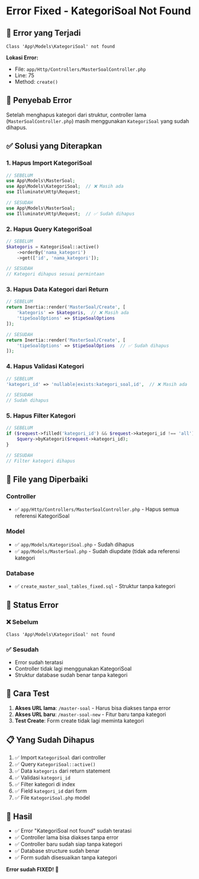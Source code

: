 # Error Fixed - KategoriSoal Not Found

## 🚨 **Error yang Terjadi**
```
Class 'App\Models\KategoriSoal' not found
```

**Lokasi Error:**
- File: `app/Http/Controllers/MasterSoalController.php`
- Line: 75
- Method: `create()`

## 🔧 **Penyebab Error**
Setelah menghapus kategori dari struktur, controller lama (`MasterSoalController.php`) masih menggunakan `KategoriSoal` yang sudah dihapus.

## ✅ **Solusi yang Diterapkan**

### 1. **Hapus Import KategoriSoal**
```php
// SEBELUM
use App\Models\MasterSoal;
use App\Models\KategoriSoal;  // ❌ Masih ada
use Illuminate\Http\Request;

// SESUDAH
use App\Models\MasterSoal;
use Illuminate\Http\Request;  // ✅ Sudah dihapus
```

### 2. **Hapus Query KategoriSoal**
```php
// SEBELUM
$kategoris = KategoriSoal::active()
    ->orderBy('nama_kategori')
    ->get(['id', 'nama_kategori']);

// SESUDAH
// Kategori dihapus sesuai permintaan
```

### 3. **Hapus Data Kategori dari Return**
```php
// SEBELUM
return Inertia::render('MasterSoal/Create', [
    'kategoris' => $kategoris,  // ❌ Masih ada
    'tipeSoalOptions' => $tipeSoalOptions
]);

// SESUDAH
return Inertia::render('MasterSoal/Create', [
    'tipeSoalOptions' => $tipeSoalOptions  // ✅ Sudah dihapus
]);
```

### 4. **Hapus Validasi Kategori**
```php
// SEBELUM
'kategori_id' => 'nullable|exists:kategori_soal,id',  // ❌ Masih ada

// SESUDAH
// Sudah dihapus
```

### 5. **Hapus Filter Kategori**
```php
// SEBELUM
if ($request->filled('kategori_id') && $request->kategori_id !== 'all') {
    $query->byKategori($request->kategori_id);
}

// SESUDAH
// Filter kategori dihapus
```

## 📁 **File yang Diperbaiki**

### Controller
- ✅ `app/Http/Controllers/MasterSoalController.php` - Hapus semua referensi KategoriSoal

### Model
- ✅ `app/Models/KategoriSoal.php` - Sudah dihapus
- ✅ `app/Models/MasterSoal.php` - Sudah diupdate (tidak ada referensi kategori

### Database
- ✅ `create_master_soal_tables_fixed.sql` - Struktur tanpa kategori

## 🎯 **Status Error**

### ❌ **Sebelum**
```
Class 'App\Models\KategoriSoal' not found
```

### ✅ **Sesudah**
- Error sudah teratasi
- Controller tidak lagi menggunakan KategoriSoal
- Struktur database sudah benar tanpa kategori

## 🚀 **Cara Test**

1. **Akses URL lama**: `/master-soal` - Harus bisa diakses tanpa error
2. **Akses URL baru**: `/master-soal-new` - Fitur baru tanpa kategori
3. **Test Create**: Form create tidak lagi meminta kategori

## 📋 **Yang Sudah Dihapus**

1. ✅ Import `KategoriSoal` dari controller
2. ✅ Query `KategoriSoal::active()`
3. ✅ Data `kategoris` dari return statement
4. ✅ Validasi `kategori_id`
5. ✅ Filter kategori di index
6. ✅ Field `kategori_id` dari form
7. ✅ File `KategoriSoal.php` model

## 🎉 **Hasil**

- ✅ Error "KategoriSoal not found" sudah teratasi
- ✅ Controller lama bisa diakses tanpa error
- ✅ Controller baru sudah siap tanpa kategori
- ✅ Database structure sudah benar
- ✅ Form sudah disesuaikan tanpa kategori

**Error sudah FIXED!** 🎉

